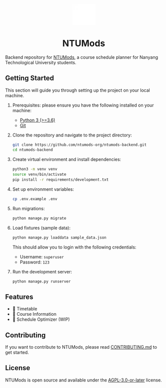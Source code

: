<div align="center">
  <img src="./static/logo.png" alt="NTUMods logo" width="75">
  <h1>NTUMods</h1>
</div>

Backend repository for [NTUMods](https://www.ntumods.org), a course schedule planner for Nanyang Technological University students.

## Getting Started

This section will guide you through setting up the project on your local machine.

1. Prerequisites: please ensure you have the following installed on your machine:
    - [Python 3 (>=3.6)](https://www.python.org/downloads/)
    - [Git](https://git-scm.com/downloads)
  
2. Clone the repository and navigate to the project directory:
    ```bash
    git clone https://github.com/ntumods-org/ntumods-backend.git
    cd ntumods-backend
    ```

3. Create virtual environment and install dependencies:
    ```bash
    python3 -m venv venv
    source venv/bin/activate
    pip install -r requirements/development.txt
    ```

4. Set up environment variables:
    ```bash
    cp .env.example .env
    ```

5. Run migrations:
    ```bash
    python manage.py migrate
    ```

6. Load fixtures (sample data):
    ```bash
    python manage.py loaddata sample_data.json
    ```
    This should allow you to login with the following credentials:
    - Username: `superuser`
    - Password: `123`
  
7. Run the development server:
    ```bash
    python manage.py runserver
    ```

## Features
- 📆 Timetable
- 📖 Course Information
- 🚀 Schedule Optimizer (WIP)

## Contributing
If you want to contribute to NTUMods, please read [CONTRIBUTING.md](./docs/CONTRIBUTING.md) to get started.

## License
NTUMods is open source and available under the [AGPL-3.0-or-later](./LICENSE) license.
